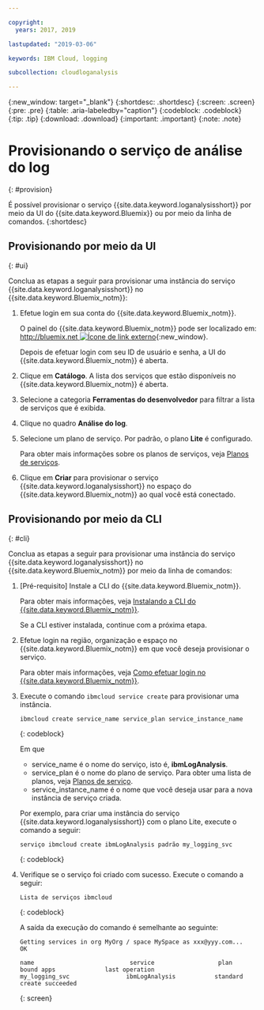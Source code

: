 ```yaml
---

copyright:
  years: 2017, 2019

lastupdated: "2019-03-06"

keywords: IBM Cloud, logging

subcollection: cloudloganalysis

---
```


{:new_window: target="_blank"}
{:shortdesc: .shortdesc}
{:screen: .screen}
{:pre: .pre}
{:table: .aria-labeledby="caption"}
{:codeblock: .codeblock}
{:tip: .tip}
{:download: .download}
{:important: .important}
{:note: .note}


# Provisionando o serviço de análise do log
{: #provision}

É possível provisionar o serviço {{site.data.keyword.loganalysisshort}} por meio da UI do {{site.data.keyword.Bluemix}} ou por meio da linha de comandos.
{:shortdesc}


## Provisionando por meio da UI
{: #ui}

Conclua as etapas a seguir para provisionar uma instância do serviço {{site.data.keyword.loganalysisshort}} no {{site.data.keyword.Bluemix_notm}}:

1. Efetue login em sua conta do {{site.data.keyword.Bluemix_notm}}.

    O painel do {{site.data.keyword.Bluemix_notm}} pode ser localizado em: [http://bluemix.net ![Ícone de link externo](../../../icons/launch-glyph.svg "Ícone de link externo")](http://bluemix.net){:new_window}.
    
	Depois de efetuar login com seu ID de usuário e senha, a UI do {{site.data.keyword.Bluemix_notm}} é aberta.

2. Clique em **Catálogo**. A lista dos serviços que estão disponíveis no {{site.data.keyword.Bluemix_notm}} é aberta.

3. Selecione a categoria **Ferramentas do desenvolvedor** para filtrar a lista de serviços que é exibida.

4. Clique no quadro **Análise do log**.

5. Selecione um plano de serviço. Por padrão, o plano **Lite** é configurado.

    Para obter mais informações sobre os planos de serviços, veja [Planos de serviços](/docs/services/CloudLogAnalysis?topic=cloudloganalysis-log_analysis_ov#plans).
	
6. Clique em **Criar** para provisionar o serviço {{site.data.keyword.loganalysisshort}} no espaço do {{site.data.keyword.Bluemix_notm}} ao qual você está conectado.
  
 

## Provisionando por meio da CLI
{: #cli}

Conclua as etapas a seguir para provisionar uma instância do serviço {{site.data.keyword.loganalysisshort}} no {{site.data.keyword.Bluemix_notm}} por meio da linha de comandos:

1. [Pré-requisito] Instale a CLI do {{site.data.keyword.Bluemix_notm}}.

   Para obter mais informações, veja [Instalando a CLI do {{site.data.keyword.Bluemix_notm}}](/docs/cli?topic=cloud-cli-ibmcloud-cli#overview).
   
   Se a CLI estiver instalada, continue com a próxima etapa.
    
2. Efetue login na região, organização e espaço no {{site.data.keyword.Bluemix_notm}} em que você deseja provisionar o serviço. 

    Para obter mais informações, veja [Como efetuar login no {{site.data.keyword.Bluemix_notm}}](/docs/services/CloudLogAnalysis/qa?topic=cloudloganalysis-cli_qa#login).
	
3. Execute o comando `ibmcloud service create` para provisionar uma instância.

    ```
	ibmcloud create service_name service_plan service_instance_name
	```
	{: codeblock}
	
	Em que
	
	* service_name é o nome do serviço, isto é, **ibmLogAnalysis**.
	* service_plan é o nome do plano de serviço. Para obter uma lista de planos, veja [Planos de serviço](/docs/services/CloudLogAnalysis?topic=cloudloganalysis-log_analysis_ov#plans).
	* service_instance_name é o nome que você deseja usar para a nova instância de serviço criada.

	Por exemplo, para criar uma instância do serviço {{site.data.keyword.loganalysisshort}} com o plano Lite, execute o comando a seguir:
	
	```
	serviço ibmcloud create ibmLogAnalysis padrão my_logging_svc
	```
	{: codeblock}
	
4. Verifique se o serviço foi criado com sucesso. Execute o comando a seguir:

    ```	
	Lista de serviços ibmcloud
	```
	{: codeblock}
	
	A saída da execução do comando é semelhante ao seguinte:
	
	```
    Getting services in org MyOrg / space MySpace as xxx@yyy.com...
    OK
    
    name                           service                  plan                   bound apps              last operation
    my_logging_svc                ibmLogAnalysis           standard                                        create succeeded
	```
	{: screen}

	



